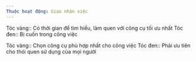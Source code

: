 ```yaml
---
Thuộc hoạt động: Giao nhận việc
---
```


Tóc vàng:: Có thời gian để tìm hiểu, làm quen với công cụ tối ưu nhất
Tóc đen:: Bị cuốn trong công việc

Tóc vàng:: Chọn công cụ phù hợp nhất cho công việc
Tóc đen:: Phải ưu tiên cho thói quen sử dụng của mọi người